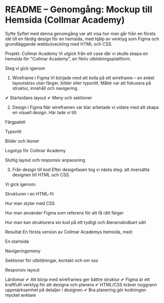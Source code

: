 # README – Genomgång: Mockup till Hemsida (Collmar Academy)
Syfte
Syftet med denna genomgång var att visa hur man går från en första idé till en färdig design för en hemsida, med hjälp av verktyg som Figma och grundläggande webbutveckling med HTML och CSS.

Projekt: Collmar Academy
Vi utgick från ett case där vi skulle skapa en hemsida för "Collmar Academy", en fiktiv utbildningsplattform.

Steg vi gick igenom
1. Wireframe i Figma
Vi började med att kolla på ett wireframe – en enkel layoutskiss utan färger, bilder eller typsnitt. Målet var att fokusera på struktur, innehåll och navigering.

✔ Startsidans layout
✔ Meny och sektioner

2. Design i Figma
När wireframen var klar arbetade vi vidare med att skapa en visuell design. Här lade vi till:

Färgpalett

Typsnitt

Bilder och ikoner

Logotyp för Collmar Academy

Slutlig layout och responsiv anpassning

3. Från design till kod
Efter designfasen tog vi nästa steg: att översätta designen till HTML och CSS.

Vi gick igenom:

Strukturen i en HTML-fil

Hur man stylar med CSS

Hur man använder Figma som referens för att få rätt färger

Hur man kan strukturera sin kod på ett tydligt och återanvändbart sätt

Resultat
En första version av Collmar Academys hemsida, med:

En startsida

Navigeringsmeny

Sektioner för utbildningar, kontakt och om oss

Responsiv layout

Lärdomar
✔ Att börja med wireframes ger bättre struktur
✔ Figma är ett kraftfullt verktyg för att designa och planera
✔ HTML/CSS kräver noggrann uppmärksamhet på detaljer i designen
✔ Bra planering gör kodningen mycket enklare

